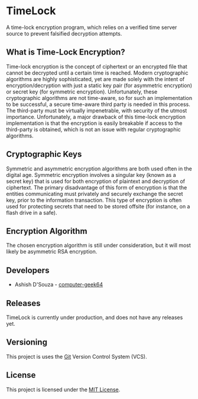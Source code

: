 # TimeLock

A time-lock encryption program, which relies on a verified time server source to prevent falsified decryption attempts.

## What is Time-Lock Encryption?

Time-lock encryption is the concept of ciphertext or an encrypted file that cannot be decrypted until a certain time is reached. Modern cryptographic algorithms are highly sophisticated, yet are made solely with the intent of encryption/decryption with just a static key pair (for asymmetric encryption) or secret key (for symmetric encryption). Unfortunately, these cryptographic algorithms are not time-aware, so for such an implementation to be successful, a secure time-aware third party is needed in this process. The third-party must be virtually impenetrable, with security of the utmost importance. Unfortunately, a major drawback of this time-lock encryption implementation is that the encryption is easily breakable if access to the third-party is obtained, which is not an issue with regular cryptographic algorithms.

## Cryptographic Keys

Symmetric and asymmetric encryption algorithms are both used often in the digital age. Symmetric encryption involves a singular key (known as a secret key) that is used for both encryption of plaintext and decryption of ciphertext. The primary disadvantage of this form of encryption is that the entities communicating must privately and securely exchange the secret key, prior to the information transaction. This type of encryption is often used for protecting secrets that need to be stored offsite (for instance, on a flash drive in a safe).

## Encryption Algorithm

The chosen encryption algorithm is still under consideration, but it will most likely be asymmetric RSA encryption.

## Developers

* Ashish D'Souza - [computer-geek64](https://github.com/computer-geek64/)

## Releases

TimeLock is currently under production, and does not have any releases yet.

## Versioning

This project is uses the [Git](https://git-scm.com/) Version Control System (VCS).

## License

This project is licensed under the [MIT License](LICENSE).
